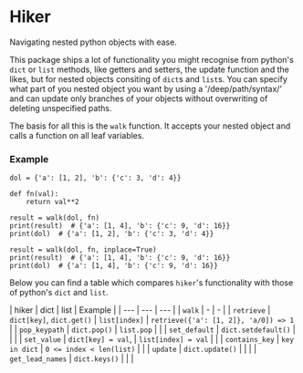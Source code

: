 # Hiker

Navigating nested python objects with ease.

This package ships a lot of functionality you might recognise from python's
`dict` or `list` methods, like getters and setters, the update function and the
likes, but for nested objects consiting of `dict`s and `list`s. You can specify
what part of you nested object you want by using a '/deep/path/syntax/' and can
update only branches of your objects without overwriting of deleting
unspecified paths.

The basis for all this is the `walk` function. It accepts your nested object
and calls a function on all leaf variables.

### Example

    dol = {'a': [1, 2], 'b': {'c': 3, 'd': 4}}

    def fn(val):
        return val**2

    result = walk(dol, fn)
    print(result)  # {'a': [1, 4], 'b': {'c': 9, 'd': 16}}
    print(dol)  # {'a': [1, 2], 'b': {'c': 3, 'd': 4}}

    result = walk(dol, fn, inplace=True)
    print(result)  # {'a': [1, 4], 'b': {'c': 9, 'd': 16}}
    print(dol)  # {'a': [1, 4], 'b': {'c': 9, 'd': 16}}


Below you can find a table which compares `hiker`'s functionality with those of
python's `dict` and `list`.

| hiker | dict | list | Example |
| --- | --- | --- |
| `walk` | - | - |
| `retrieve` | `dict[key]`, `dict.get()` | `list[index]` | `retrieve({'a': [1, 2]}, 'a/0]) => 1` |
| `pop_keypath` | `dict.pop()` | `list.pop` | | 
| `set_default` | `dict.setdefault()` | | | 
| `set_value` | `dict[key] = val`, | `list[index] = val` | | 
| `contains_key` | `key in dict` | `0 <= index < len(list)` | | 
| `update` | `dict.update()` | | |
| `get_lead_names` | `dict.keys()` | | |
